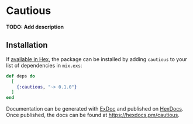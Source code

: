 # Cautious

**TODO: Add description**

## Installation

If [available in Hex](https://hex.pm/docs/publish), the package can be installed
by adding `cautious` to your list of dependencies in `mix.exs`:

```elixir
def deps do
  [
    {:cautious, "~> 0.1.0"}
  ]
end
```

Documentation can be generated with [ExDoc](https://github.com/elixir-lang/ex_doc)
and published on [HexDocs](https://hexdocs.pm). Once published, the docs can
be found at <https://hexdocs.pm/cautious>.

